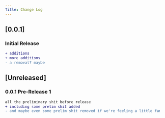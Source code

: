 ```yaml
---
Title: Change Log
---
```


## [0.0.1]

### Initial Release

```diff
+ additions
+ more additions
- a removal? maybe
```

## [Unreleased]

### 0.0.1 Pre-Release 1

```diff
all the preliminary shit before release
+ including some prelim shit added
- and maybe even some prelim shit removed if we're feeling a little fancy
```
